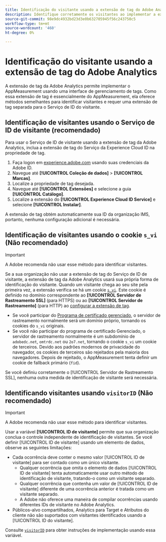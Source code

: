 ```yaml
---
title: Identificação do visitante usando a extensão de tag do Adobe Analytics
description: Identifique corretamente os visitantes ao implementar a extensão de tag da Adobe Analytics.
source-git-commit: 98e9dc4932bd23d3e0b632705945f56c243750c5
workflow-type: tm+mt
source-wordcount: '460'
ht-degree: 0%

---
```


# Identificação do visitante usando a extensão de tag do Adobe Analytics

A extensão de tag da Adobe Analytics permite implementar o AppMeasurement usando uma interface de gerenciamento de tags. Como essa extensão de tag é essencialmente do AppMeasurement, ela oferece métodos semelhantes para identificar visitantes e requer uma extensão de tag separada para o Serviço de ID do visitante.

## Identificação de visitantes usando o Serviço de ID de visitante (recomendado)

Para usar o Serviço de ID de visitante usando a extensão de tag da Adobe Analytics, inclua a extensão de tag do Serviço da Experience Cloud ID na propriedade de tag.

1. Faça logon em [experience.adobe.com](https://experience.adobe.com) usando suas credenciais da Adobe ID.
1. Navegue até **[!UICONTROL Coleção de dados]** > **[!UICONTROL Marcas]**.
1. Localize a propriedade de tag desejada.
1. Navegue até **[!UICONTROL Extensões]** e selecione a guia **[!UICONTROL Catálogo]**.
1. Localize a extensão do **[!UICONTROL Experience Cloud ID Service]** e selecione **[!UICONTROL Instalar]**.

A extensão de tag obtém automaticamente sua ID da organização IMS, portanto, nenhuma configuração adicional é necessária.

## Identificação de visitantes usando o cookie `s_vi` (Não recomendado)

>[!IMPORTANT]
>
>A Adobe recomenda não usar esse método para identificar visitantes.

Se a sua organização não usar a extensão de tag do Serviço de ID de visitante, a extensão de tag da Adobe Analytics usará sua própria forma de identificação do visitante. Quando um visitante chega ao seu site pela primeira vez, a extensão verifica se há um cookie [`s_vi`](https://experienceleague.adobe.com/en/docs/core-services/interface/data-collection/cookies/analytics). Este cookie é definido no domínio correspondente ao **[!UICONTROL Servidor de Rastreamento SSL]** (para HTTPS) ou ao **[!UICONTROL Servidor de Rastreamento]** (para HTTP) ao [configurar a extensão de tag](https://experienceleague.adobe.com/en/docs/experience-platform/tags/extensions/client/analytics/overview).

* Se você participar do [Programa de certificado gerenciado](https://experienceleague.adobe.com/en/docs/core-services/interface/data-collection/adobe-managed-cert), o servidor de rastreamento normalmente será um domínio próprio, tornando os cookies do `s_vi` originais.
* Se você não participar do programa de certificado Gerenciado, o servidor de rastreamento normalmente é um subdomínio de `adobedc.net`, `omtrdc.net` ou `2o7.net`, tornando o cookie `s_vi` um cookie de terceiros. Devido aos padrões modernos de privacidade do navegador, os cookies de terceiros são rejeitados pela maioria dos navegadores. Depois de rejeitado, o AppMeasurement tenta definir um cookie de fallback primário (`fid`).

Se você definiu corretamente o [!UICONTROL Servidor de Rastreamento SSL], nenhuma outra medida de identificação de visitante será necessária.

## Identificando visitantes usando `visitorID` (Não recomendado)

>[!IMPORTANT]
>
>A Adobe recomenda não usar esse método para identificar visitantes.

Usar a variável **[!UICONTROL ID de visitante]** permite que sua organização conclua o controle independente de identificação de visitantes. Se você definir [!UICONTROL ID de visitante] usando um elemento de dados, observe as seguintes limitações:

* Cada ocorrência deve conter o mesmo valor [!UICONTROL ID de visitante] para ser contado como um único visitante.
   * Qualquer ocorrência que omita o elemento de dados [!UICONTROL ID de visitante] tenta automaticamente usar outro método de identificação de visitante, tratando-o como um visitante separado.
   * Qualquer ocorrência que contenha um valor de [!UICONTROL ID de visitante] diferente de uma ocorrência anterior é tratada como um visitante separado.
   * A Adobe não oferece uma maneira de compilar ocorrências usando diferentes IDs de visitante no Adobe Analytics.
* Públicos-alvo compartilhados, Analytics para Target e Atributos do cliente não são suportados com visitantes identificados usando a [!UICONTROL ID do visitante].

Consulte [`visitorID`](/help/implement/vars/config-vars/visitorid.md) para obter instruções de implementação usando essa variável.
